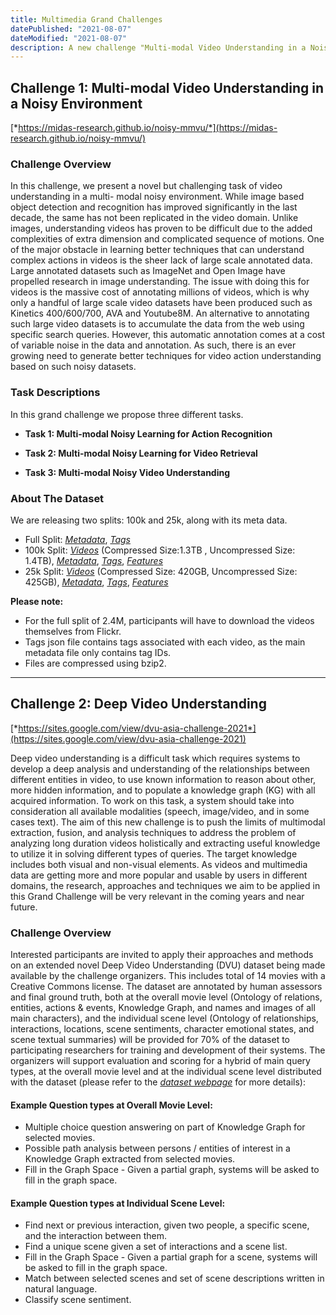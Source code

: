 ```yaml
---
title: Multimedia Grand Challenges
datePublished: "2021-08-07"
dateModified: "2021-08-07"
description: A new challenge "Multi-modal Video Understanding in a Noisy Environment" has been released.
---
```



## Challenge 1: Multi-modal Video Understanding in a Noisy Environment

[*https://midas-research.github.io/noisy-mmvu/*](https://midas-research.github.io/noisy-mmvu/)


### Challenge Overview

In this challenge, we present a novel but challenging task of video understanding in a multi- modal noisy environment. While image based object detection and recognition has improved significantly in the last decade, the same has not been replicated in the video domain. Unlike images, understanding videos has proven to be difficult due to the added complexities of extra dimension and complicated sequence of motions. One of the major obstacle in learning better techniques that can understand complex actions in videos is the sheer lack of large scale annotated data. Large annotated datasets such as ImageNet and Open Image have propelled research in image understanding. The issue with doing this for videos is the massive cost of annotating millions of videos, which is why only a handful of large scale video datasets have been produced such as Kinetics 400/600/700, AVA and Youtube8M. An alternative to annotating such large video datasets is to accumulate the data from the web using specific search queries. However, this automatic annotation comes at a cost of variable noise in the data and annotation. As such, there is an ever growing need to generate better techniques for video action understanding based on such noisy datasets.

### Task Descriptions

In this grand challenge we propose three different tasks.

- **Task 1: Multi-modal Noisy Learning for Action Recognition**

- **Task 2: Multi-modal Noisy Learning for Video Retrieval**

- **Task 3: Multi-modal Noisy Video Understanding**


### About The Dataset

We are releasing two splits: 100k and 25k, along with its meta data.

- Full Split: [*Metadata*](https://drive.google.com/file/d/1Zj0Lf4JYUc_8pnHyKe23ctAWWn3JCR9q/view), [*Tags*](https://drive.google.com/file/d/12Hc1bUrTxzB9mKDwJ2bT4HFtx4AqKucZ/view)
- 100k Split: [*Videos*](https://drive.google.com/file/d/19_ddJZkgTVDNC2Hwp4ZWKhV4hfF2N6zv/view) (Compressed Size:1.3TB , Uncompressed Size: 1.4TB), [*Metadata*](https://drive.google.com/file/d/1f81Q-N7DY21wFenS1ThbgO7kWpWGJseb/view), [*Tags*](https://drive.google.com/file/d/11uSVC3dw9Om7bT25hC_pqh7WPNRBQMXW/view), [*Features*](https://drive.google.com/file/d/19qIUb4iOprVm-M3cI7d_5fJzTnzArepO/view)
- 25k Split: [*Videos*](https://drive.google.com/file/d/1frvv3JXRoiTn7hubMTl5BQDdVIcY9XO9/view) (Compressed Size: 420GB, Uncompressed Size: 425GB), [*Metadata*](https://drive.google.com/file/d/1y_QP0Vm4KKCaTSTiY3MrX347Fs14kZ1o/view), [*Tags*](https://drive.google.com/file/d/1grVNqoR1MobJe0vWYe77zSdbdyYVvHMP/view), [*Features*](https://drive.google.com/file/d/1gpwLppZ_noSHxFTXvXDH1zWK27q-7e2z/view)

**Please note:** 
- For the full split of 2.4M, participants will have to download the videos themselves from Flickr.
- Tags json file contains tags associated with each video, as the main metadata file only contains tag IDs.
- Files are compressed using bzip2.


***




## Challenge 2: Deep Video Understanding

[*https://sites.google.com/view/dvu-asia-challenge-2021*](https://sites.google.com/view/dvu-asia-challenge-2021)

Deep video understanding is a difficult task which requires systems to develop a deep analysis and understanding of the relationships between different entities in video, to use known information to reason about other, more hidden information, and to populate a knowledge graph (KG) with all acquired information. To work on this task, a system should take into consideration all available modalities (speech, image/video, and in some cases text). The aim of this new challenge is to push the limits of multimodal extraction, fusion, and analysis techniques to address the problem of analyzing long duration videos holistically and extracting useful knowledge to utilize it in solving different types of queries. The target knowledge includes both visual and non-visual elements. As videos and multimedia data are getting more and more popular and usable by users in different domains, the research, approaches and techniques we aim to be applied in this Grand Challenge will be very relevant in the coming years and near future.

### Challenge Overview

Interested participants are invited to apply their approaches and methods on an extended novel Deep Video Understanding (DVU) dataset being made available by the challenge organizers. This includes total of 14 movies with a Creative Commons license. The dataset are annotated by human assessors and final ground truth, both at the overall movie level (Ontology of relations, entities, actions & events, Knowledge Graph, and names and images of all main characters), and the individual scene level (Ontology of relationships, interactions, locations, scene sentiments, character emotional states, and scene textual summaries) will be provided for 70% of the dataset to participating researchers for training and development of their systems. The organizers will support evaluation and scoring for a hybrid of main query types, at the overall movie level and at the individual scene level distributed with the dataset (please refer to the [*dataset webpage*]((https://sites.google.com/view/dvu-asia-challenge-2021/home/supported-datasets)) for more details): 

#### Example Question types at Overall Movie Level:
- Multiple choice question answering on part of Knowledge Graph for selected movies.
- Possible path analysis between persons / entities of interest in a Knowledge Graph extracted from selected movies.
- Fill in the Graph Space - Given a partial graph, systems will be asked to fill in the graph space.

#### Example Question types at Individual Scene Level:
- Find next or previous interaction, given two people, a specific scene, and the interaction between them.
- Find a unique scene given a set of interactions and a scene list.
- Fill in the Graph Space - Given a partial graph for a scene, systems will be asked to fill in the graph space.
- Match between selected scenes and set of scene descriptions written in natural language.
- Classify scene sentiment.

<!-- **For more information regarding this topic**, please refer to the link: [*https://sites.google.com/view/dvu-asia-challenge-2021*](https://sites.google.com/view/dvu-asia-challenge-2021). -->



